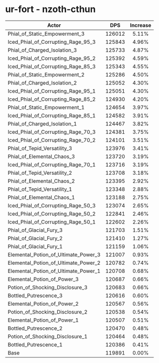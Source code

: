 # ur-fort - nzoth-cthun
| Actor | DPS | Increase |
|---|:---:|:---:|
|Phial_of_Static_Empowerment_3|126012|5.11%|
|Iced_Phial_of_Corrupting_Rage_95_3|125843|4.96%|
|Phial_of_Charged_Isolation_3|125733|4.87%|
|Iced_Phial_of_Corrupting_Rage_95_2|125392|4.59%|
|Iced_Phial_of_Corrupting_Rage_85_3|125343|4.55%|
|Phial_of_Static_Empowerment_2|125286|4.50%|
|Phial_of_Charged_Isolation_2|125052|4.30%|
|Iced_Phial_of_Corrupting_Rage_95_1|125051|4.30%|
|Iced_Phial_of_Corrupting_Rage_85_2|124930|4.20%|
|Phial_of_Static_Empowerment_1|124654|3.97%|
|Iced_Phial_of_Corrupting_Rage_85_1|124582|3.91%|
|Phial_of_Charged_Isolation_1|124467|3.82%|
|Iced_Phial_of_Corrupting_Rage_70_3|124381|3.75%|
|Iced_Phial_of_Corrupting_Rage_70_2|124101|3.51%|
|Phial_of_Tepid_Versatility_3|123976|3.41%|
|Phial_of_Elemental_Chaos_3|123720|3.19%|
|Iced_Phial_of_Corrupting_Rage_70_1|123716|3.19%|
|Phial_of_Tepid_Versatility_2|123708|3.18%|
|Phial_of_Elemental_Chaos_2|123395|2.92%|
|Phial_of_Tepid_Versatility_1|123348|2.88%|
|Phial_of_Elemental_Chaos_1|123188|2.75%|
|Iced_Phial_of_Corrupting_Rage_50_3|123074|2.65%|
|Iced_Phial_of_Corrupting_Rage_50_2|122841|2.46%|
|Iced_Phial_of_Corrupting_Rage_50_1|122602|2.26%|
|Phial_of_Glacial_Fury_3|121703|1.51%|
|Phial_of_Glacial_Fury_2|121410|1.27%|
|Phial_of_Glacial_Fury_1|121159|1.06%|
|Elemental_Potion_of_Ultimate_Power_3|121007|0.93%|
|Elemental_Potion_of_Ultimate_Power_2|120782|0.74%|
|Elemental_Potion_of_Ultimate_Power_1|120708|0.68%|
|Elemental_Potion_of_Power_3|120687|0.66%|
|Potion_of_Shocking_Disclosure_3|120683|0.66%|
|Bottled_Putrescence_3|120616|0.60%|
|Elemental_Potion_of_Power_2|120567|0.56%|
|Potion_of_Shocking_Disclosure_2|120538|0.54%|
|Elemental_Potion_of_Power_1|120507|0.51%|
|Bottled_Putrescence_2|120470|0.48%|
|Potion_of_Shocking_Disclosure_1|120464|0.48%|
|Bottled_Putrescence_1|120386|0.41%|
|Base|119891|0.00%|
